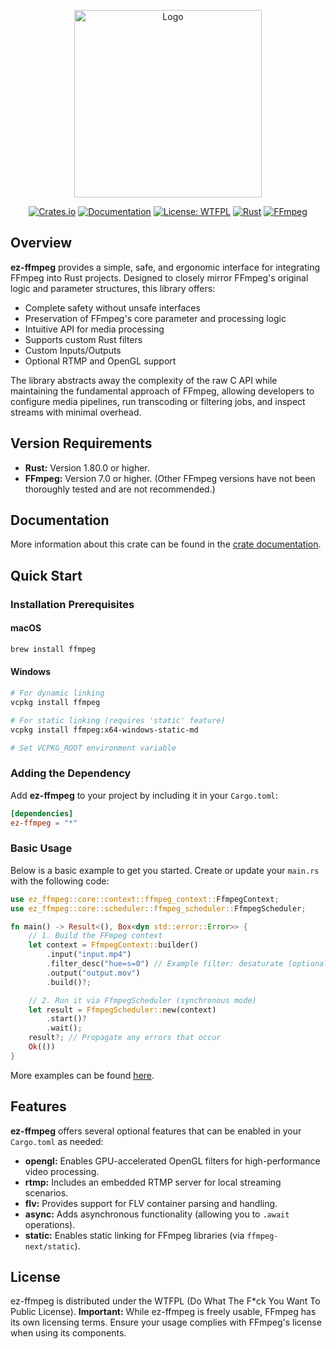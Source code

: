 <p align="center">
  <img src="https://github.com/YeautyYE/ez-ffmpeg/blob/master/logo.jpg" alt="Logo" width="300">
</p>

<div align="center">

[![Crates.io](https://img.shields.io/crates/v/ez-ffmpeg.svg)](https://crates.io/crates/ez-ffmpeg)
[![Documentation](https://img.shields.io/badge/docs.rs-ez--ffmpeg-blue)](https://docs.rs/ez-ffmpeg)
[![License: WTFPL](https://img.shields.io/badge/License-WTFPL-brightgreen.svg)](https://github.com/YeautyYE/ez-ffmpeg/blob/master/LICENSE)
[![Rust](https://img.shields.io/badge/Rust-%3E=1.80.0-orange)](https://www.rust-lang.org/)
[![FFmpeg](https://img.shields.io/badge/FFmpeg-%3E=7.0-blue)](https://ffmpeg.org)

</div>



## Overview

**ez-ffmpeg** provides a simple, safe, and ergonomic interface for integrating FFmpeg into Rust projects. Designed to closely mirror FFmpeg's original logic and parameter structures, this library offers:

- Complete safety without unsafe interfaces
- Preservation of FFmpeg's core parameter and processing logic
- Intuitive API for media processing
- Supports custom Rust filters
- Custom Inputs/Outputs
- Optional RTMP and OpenGL support

The library abstracts away the complexity of the raw C API while maintaining the fundamental approach of FFmpeg, allowing developers to configure media pipelines, run transcoding or filtering jobs, and inspect streams with minimal overhead.

## Version Requirements

- **Rust:** Version 1.80.0 or higher.
- **FFmpeg:** Version 7.0 or higher. (Other FFmpeg versions have not been thoroughly tested and are not recommended.)

## Documentation

More information about this crate can be found in the [crate documentation](https://docs.rs/ez-ffmpeg).

## Quick Start

### Installation Prerequisites

#### macOS
```bash
brew install ffmpeg
```

#### Windows
```bash
# For dynamic linking
vcpkg install ffmpeg

# For static linking (requires 'static' feature)
vcpkg install ffmpeg:x64-windows-static-md

# Set VCPKG_ROOT environment variable
```

### Adding the Dependency

Add **ez-ffmpeg** to your project by including it in your `Cargo.toml`:

```toml
[dependencies]
ez-ffmpeg = "*"
```

### Basic Usage

Below is a basic example to get you started. Create or update your `main.rs` with the following code:

```rust
use ez_ffmpeg::core::context::ffmpeg_context::FfmpegContext;
use ez_ffmpeg::core::scheduler::ffmpeg_scheduler::FfmpegScheduler;

fn main() -> Result<(), Box<dyn std::error::Error>> {
    // 1. Build the FFmpeg context
    let context = FfmpegContext::builder()
        .input("input.mp4")
        .filter_desc("hue=s=0") // Example filter: desaturate (optional)
        .output("output.mov")
        .build()?;

    // 2. Run it via FfmpegScheduler (synchronous mode)
    let result = FfmpegScheduler::new(context)
        .start()?
        .wait();
    result?; // Propagate any errors that occur
    Ok(())
}
```
More examples can be found [here][examples].

[examples]: https://github.com/YeautyYE/ez-ffmpeg/tree/master/examples

## Features

**ez-ffmpeg** offers several optional features that can be enabled in your `Cargo.toml` as needed:

- **opengl:** Enables GPU-accelerated OpenGL filters for high-performance video processing.
- **rtmp:** Includes an embedded RTMP server for local streaming scenarios.
- **flv:** Provides support for FLV container parsing and handling.
- **async:** Adds asynchronous functionality (allowing you to `.await` operations).
- **static:** Enables static linking for FFmpeg libraries (via `ffmpeg-next/static`).

## License

ez-ffmpeg is distributed under the WTFPL (Do What The F*ck You Want To Public License).
**Important:** While ez-ffmpeg is freely usable, FFmpeg has its own licensing terms. Ensure your usage complies with FFmpeg's license when using its components.